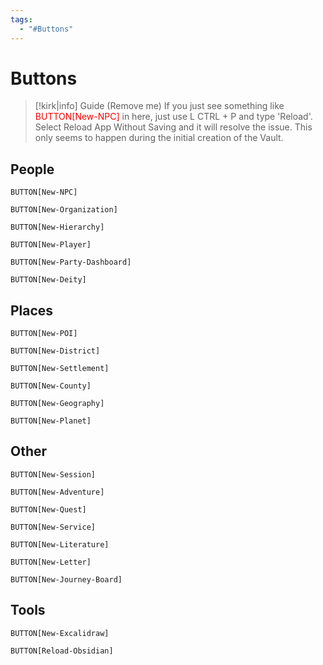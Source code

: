 ```yaml
---
tags:
  - "#Buttons"
---
```


# Buttons

> [!kirk|info] Guide (Remove me)
If you just see something like <font color="#d83931"><font color="#ff0000">BUTTON[New-NPC]</font></font> in here, just use L CTRL + P and type 'Reload'. Select Reload App Without Saving and it will resolve the issue. This only seems to happen during the initial creation of the Vault.

## People

 `BUTTON[New-NPC]`

`BUTTON[New-Organization]`

`BUTTON[New-Hierarchy]`

`BUTTON[New-Player]`

`BUTTON[New-Party-Dashboard]`

`BUTTON[New-Deity]`

## Places

`BUTTON[New-POI]`

`BUTTON[New-District]`

`BUTTON[New-Settlement]`

`BUTTON[New-County]`

`BUTTON[New-Geography]`

`BUTTON[New-Planet]`

## Other
`BUTTON[New-Session]`

`BUTTON[New-Adventure]`

`BUTTON[New-Quest]`

`BUTTON[New-Service]`

`BUTTON[New-Literature]`

`BUTTON[New-Letter]`

`BUTTON[New-Journey-Board]`

## Tools

`BUTTON[New-Excalidraw]`

`BUTTON[Reload-Obsidian]`


































